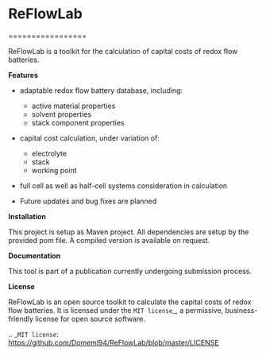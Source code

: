 # ReFlowLab

=================



ReFlowLab is a toolkit for the calculation of capital costs of redox flow batteries. 


**Features**

- adaptable redox flow battery database, including:
	- active material properties
	- solvent properties
	- stack component properties
- capital cost calculation, under variation of: 
	- electrolyte
	- stack
	- working point
- full cell as well as half-cell systems consideration in calculation

- Future updates and bug fixes are planned




**Installation**

This project is setup as Maven project. All dependencies are setup by the provided pom file. A compiled version is available on request.



**Documentation**

This tool is part of a publication currently undergoing submission process.





**License**

ReFlowLab is an open source toolkit to calculate the capital costs of redox flow batteries. It is licensed under the `MIT license`_, a permissive, business-friendly license for open source
software.

.. _`MIT license`: https://github.com/Domeml94/ReFlowLab/blob/master/LICENSE